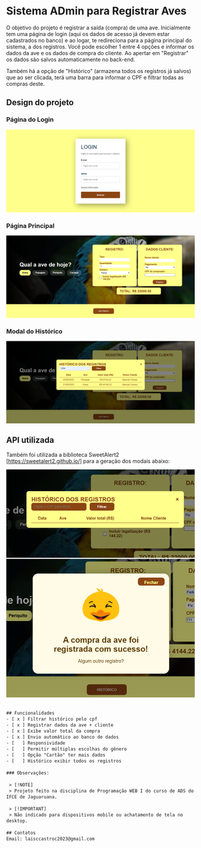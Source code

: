 # Sistema ADmin para Registrar Aves
O objetivo do projeto é registrar a saída (compra) de uma ave. Inicialmente tem uma página de login (aqui os dados de acesso já devem estar cadastrados no banco) e ao logar, te redireciona para a página principal do sistema, a dos registros. Você pode escolher 1 entre 4 opções e informar os dados da ave e os dados de compra do cliente. Ao apertar em "Registrar" os dados são salvos automaticamente no back-end.

Também há a opção de "Histórico" (armazena todos os registros já salvos) que ao ser clicada, terá uma barra para informar o CPF e filtrar todas as compras deste.

## Design do projeto 
### Página do Login
![alt text](image.png)
### Página Principal
![alt text](image-1.png)
### Modal do Histórico
![alt text](image-2.png)
## API utilizada

Também foi utilizada a biblioteca SweetAlert2 [https://sweetalert2.github.io/] para a geração dos modais abaixo:

![alt text](image-3.png)
![alt text](image-4.png)
```

## Funcionalidades
- [ x ] Filtrar histórico pelo cpf
- [ x ] Registrar dados da ave + cliente
- [ x ] Exibe valor total da compra
- [ x ] Envio automático ao banco de dados
- [   ] Responsividade 
- [   ] Permitir múltiplas escolhas do gênero
- [   ] Opção "Cartão" ter mais dados
- [   ] Histórico exibir todos os registros

### Observações: 

 > [!NOTE]
 > Projeto feito na disciplina de Programação WEB I do curso de ADS do IFCE de Jaguaruana.

 > [!IMPORTANT]
 > Não indicado para dispositivos mobile ou achatamento de tela no desktop.

## Contatos
Email: laisccastroc2023@gmail.com